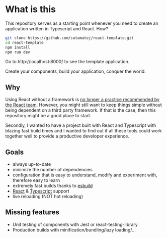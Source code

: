 # What is this

This repository serves as a starting point whenever you need to create an application written in Typescript
and React. How?

```bash
git clone https://github.com/sutamatej/react-template.git
cd react-template
npm install
npm run dev
```

Go to http://localhost:8000/ to see the template application.

Create your components, build your application, conquer the world.

## Why
Using React without a framework is [no longer a practice recommended by the React team](https://react.dev/learn/start-a-new-react-project).
However, you might still want to keep things simple without being dependent on a third party framework.
If that is the case, then this repository might be a good place to start.

Secondly, I wanted to have a project built with React and Typescript with blazing fast build times and
I wanted to find out if all these tools could work together well to provide a productive developer experience.

## Goals
* always up-to-date
* minimize the number of dependencies
* configuration that is easy to understand, modify and experiment with, therefore easy to learn
* extremely fast builds thanks to [esbuild](https://esbuild.github.io/)
* [React](https://react.dev/) & [Typescript](https://www.typescriptlang.org/) support
* live reloading (NOT hot reloading)

## Missing features
* Unit testing of components with Jest or react-testing-library
* Production builds with minification/bundling/lazy loading/...
